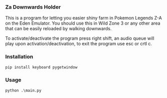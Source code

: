 ### Za Downwards Holder
This is a program for letting you easier shiny farm in Pokemon Legends Z-A on the Eden Emulator. You should use this in Wild Zone 3 or any other area that can be easily reloaded by walking downwards.

To activate/deactivate the program press right shift, an audio queue will play upon activation/deactivation, to exit the program use esc or crtl c.

### Installation
```bash
pip install keyboard pygetwindow
```

### Usage
```
python .\main.py
```